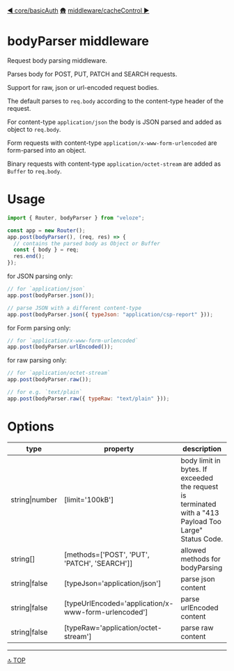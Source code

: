 [◀︎ core/basicAuth](../core/basicAuth.md)
[🛖](../index.md)
[middleware/cacheControl ▶](../middleware/cacheControl.md)

# bodyParser middleware

Request body parsing middleware.

Parses body for POST, PUT, PATCH and SEARCH requests.

Support for raw, json or url-encoded request bodies.

The default parses to `req.body` according to the content-type header of the request.

For content-type `application/json` the body is JSON parsed and added as object to `req.body`.

Form requests with content-type `application/x-www-form-urlencoded` are form-parsed into an object.

Binary requests with content-type `application/octet-stream` are added as `Buffer` to `req.body`.

# Usage

```js
import { Router, bodyParser } from "veloze";

const app = new Router();
app.post(bodyParser(), (req, res) => {
  // contains the parsed body as Object or Buffer
  const { body } = req;
  res.end();
});
```

for JSON parsing only:

```js
// for `application/json`
app.post(bodyParser.json());

// parse JSON with a different content-type
app.post(bodyParser.json({ typeJson: "application/csp-report" }));
```

for Form parsing only:

```js
// for `application/x-www-form-urlencoded`
app.post(bodyParser.urlEncoded());
```

for raw parsing only:

```js
// for `application/octet-stream`
app.post(bodyParser.raw());

// for e.g. `text/plain`
app.post(bodyParser.raw({ typeRaw: "text/plain" }));
```

# Options

| type           | property                                               | description                                                                                            |
| -------------- | ------------------------------------------------------ | ------------------------------------------------------------------------------------------------------ |
| string\|number | \[limit='100kB'\]                                      | body limit in bytes. If exceeded the request is terminated with a "413 Payload Too Large" Status Code. |
| string\[\]     | \[methods=\['POST', 'PUT', 'PATCH', 'SEARCH'\]\]       | allowed methods for bodyParsing                                                                        |
| string\|false  | \[typeJson='application/json'\]                        | parse json content                                                                                     |
| string\|false  | \[typeUrlEncoded='application/x-www-form-urlencoded'\] | parse urlEncoded content                                                                               |
| string\|false  | \[typeRaw='application/octet-stream'\]                 | parse raw content                                                                                      |

---

[🔝 TOP](#top)
